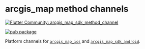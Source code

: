 # arcgis_map method channels

[![Flutter Community: arcgis_map_sdk_method_channel](https://fluttercommunity.dev/_github/header/arcgis_map_sdk_method_channel)](https://github.com/fluttercommunity/community)

[![pub package](https://img.shields.io/pub/v/arcgis_map_sdk_method_channel.svg)](https://pub.dev/packages/arcgis_map_sdk_method_channel)

Platform channels for [`arcgis_map_ios`](https://pub.dev/packages/arcgis_map_ios) and [`arcgis_map_sdk_android`](https://pub.dev/packages/arcgis_map_sdk_android).
